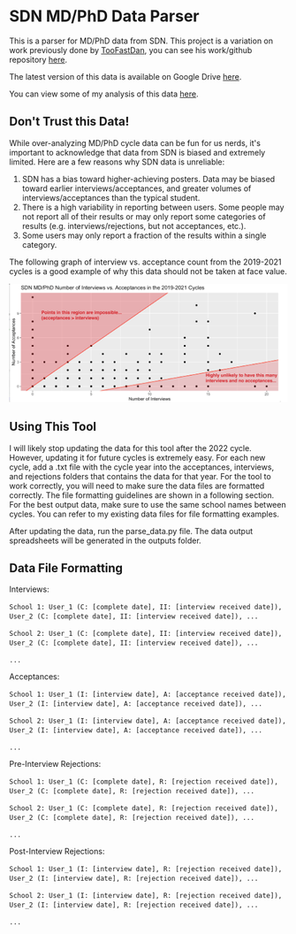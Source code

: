 # SDN MD/PhD Data Parser
This is a parser for MD/PhD data from SDN. This project is a variation on work previously done by 
[TooFastDan](https://github.com/toofastdan117), you can see his work/github repository [here](https://github.com/toofastdan117/SDN_Physician_Scientist_Analysis).

The latest version of this data is available on Google Drive [here](https://docs.google.com/spreadsheets/d/1uNUR_4qIuykpqcXvJzfKoAtClFlbIu5FVyyR7nfI5As).

You can view some of my analysis of this data [here](https://runningmsn.github.io/).

## Don't Trust this Data!
While over-analyzing MD/PhD cycle data can be fun for us nerds, it's important to acknowledge that data from SDN is 
biased and extremely limited. Here are a few reasons why SDN data is unreliable:

1. SDN has a bias toward higher-achieving posters. Data may be biased toward earlier interviews/acceptances, and 
greater volumes of interviews/acceptances than the typical student.
2. There is a high variability in reporting between users. Some people may not report all of their results or may only 
report some categories of results (e.g. interviews/rejections, but not acceptances, etc.).
3. Some users may only report a fraction of the results within a single category.

The following graph of interview vs. acceptance count from the 2019-2021 cycles is a good example of why this data 
should not be taken at face value.

![](analysis/problematic_example.png)

## Using This Tool
I will likely stop updating the data for this tool after the 2022 cycle. 
However, updating it for future cycles is extremely easy. For each new cycle, 
add a .txt file with the cycle year into the acceptances, interviews, and rejections folders 
that contains the data for that year. For the tool to work correctly, you will need to make sure 
the data files are formatted correctly. The file formatting guidelines are shown in a following section. 
For the best output data, make sure to use the same school names between cycles. You can refer to my 
existing data files for file formatting examples.

After updating the data, run the parse_data.py file. The data output spreadsheets will be generated in the outputs folder.

## Data File Formatting
Interviews:

`School 1: User_1 (C: [complete date], II: [interview received date]), User_2 (C: [complete date], II: [interview received date]), ...`

`School 2: User_1 (C: [complete date], II: [interview received date]), User_2 (C: [complete date], II: [interview received date]), ...`

`...`

Acceptances:

`School 1: User_1 (I: [interview date], A: [acceptance received date]), User_2 (I: [interview date], A: [acceptance received date]), ...`

`School 2: User_1 (I: [interview date], A: [acceptance received date]), User_2 (I: [interview date], A: [acceptance received date]), ...`

`...`

Pre-Interview Rejections:

`School 1: User_1 (C: [complete date], R: [rejection received date]), User_2 (C: [complete date], R: [rejection received date]), ...`

`School 2: User_1 (C: [complete date], R: [rejection received date]), User_2 (C: [complete date], R: [rejection received date]), ...`

`...`

Post-Interview Rejections:

`School 1: User_1 (I: [interview date], R: [rejection received date]), User_2 (I: [interview date], R: [rejection received date]), ...`

`School 2: User_1 (I: [interview date], R: [rejection received date]), User_2 (I: [interview date], R: [rejection received date]), ...`

`...`